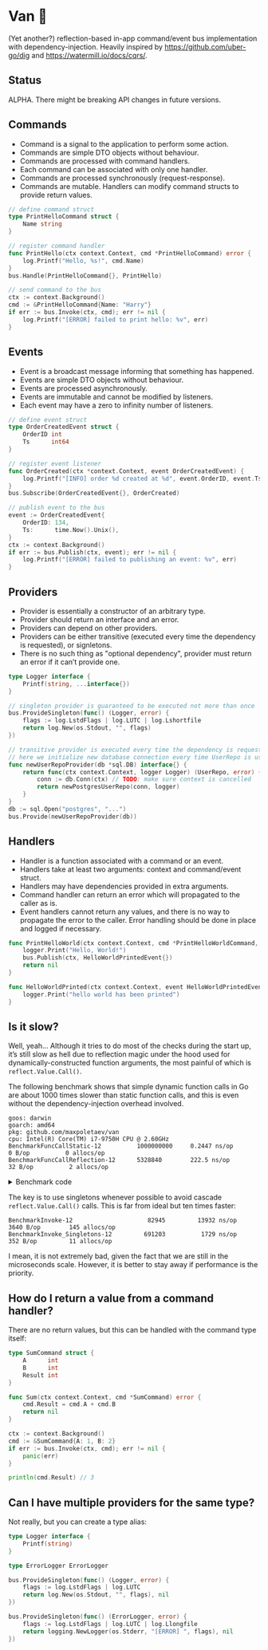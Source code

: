 # Van 🚐

(Yet another?) reflection-based in-app command/event bus implementation with dependency-injection. Heavily inspired by https://github.com/uber-go/dig and https://watermill.io/docs/cqrs/.

## Status

ALPHA. There might be breaking API changes in future versions.

## Commands

 * Command is a signal to the application to perform some action.
 * Commands are simple DTO objects without behaviour.
 * Commands are processed with command handlers.
 * Each command can be associated with only one handler.
 * Commands are processed synchronously (request-response).
 * Commands are mutable. Handlers can modify command structs to provide return values.

```go
// define command struct
type PrintHelloCommand struct {
	Name string
}

// register command handler
func PrintHello(ctx context.Context, cmd *PrintHelloCommand) error {
	log.Printf("Hello, %s!", cmd.Name)
}
bus.Handle(PrintHelloCommand{}, PrintHello)

// send command to the bus
ctx := context.Background()
cmd := &PrintHelloCommand{Name: "Harry"}
if err := bus.Invoke(ctx, cmd); err != nil {
	log.Printf("[ERROR] failed to print hello: %v", err)
}
```

## Events

 * Event is a broadcast message informing that something has happened.
 * Events are simple DTO objects without behaviour.
 * Events are processed asynchronously.
 * Events are immutable and cannot be modified by listeners.
 * Each event may have a zero to infinity number of listeners.

```go
// define event struct
type OrderCreatedEvent struct {
	OrderID	int
	Ts      int64
}

// register event listener
func OrderCreated(ctx *context.Context, event OrderCreatedEvent) {
	log.Printf("[INFO] order %d created at %d", event.OrderID, event.Ts)
}
bus.Subscribe(OrderCreatedEvent{}, OrderCreated)

// publish event to the bus
event := OrderCreatedEvent{
	OrderID: 134,
	Ts:      time.Now().Unix(),
}
ctx := context.Background()
if err := bus.Publish(ctx, event); err != nil {
	log.Printf("[ERROR] failed to publishing an event: %v", err)
}
```

## Providers

 * Provider is essentially a constructor of an arbitrary type.
 * Provider should return an interface and an error.
 * Providers can depend on other providers.
 * Providers can be either transitive (executed every time the dependency is requested), or signletons.
 * There is no such thing as "optional dependency", provider must return an error if it can’t provide one.

```go
type Logger interface {
	Printf(string, ...interface{})
}

// singleton provider is guaranteed to be executed not more than once
bus.ProvideSingleton(func() (Logger, error) {
	flags := log.LstdFlags | log.LUTC | log.Lshortfile
	return log.New(os.Stdout, "", flags)
})

// transitive provider is executed every time the dependency is requested
// here we initialize new database connection every time UserRepo is used as a dependency
func newUserRepoProvider(db *sql.DB) interface{} {
	return func(ctx context.Context, logger Logger) (UserRepo, error) {
		conn := db.Conn(ctx) // TODO: make sure context is cancelled
		return newPostgresUserRepo(conn, logger)
	}
}
db := sql.Open("postgres", "...")
bus.Provide(newUserRepoProvider(db))
```

## Handlers

 * Handler is a function associated with a command or an event.
 * Handlers take at least two arguments: context and command/event struct.
 * Handlers may have dependencies provided in extra arguments.
 * Command handler can return an error which will propagated to the caller as is.
 * Event handlers cannot return any values, and there is no way to propagate the
   error to the caller. Error handling should be done in place and logged if necessary.

```go
func PrintHelloWorld(ctx context.Context, cmd *PrintHelloWorldCommand, logger Logger, bus van.Van) error {
	logger.Print("Hello, World!")
	bus.Publish(ctx, HelloWorldPrintedEvent{})
	return nil
}

func HelloWorldPrinted(ctx context.Context, event HelloWorldPrintedEvent, logger Logger) {
	logger.Print("hello world has been printed")
}
```

## Is it slow?

Well, yeah... Although it tries to do most of the checks during the start up, it’s still slow as hell due to reflection magic under the hood used for dynamically-constructed function arguments, the most painful of which is `reflect.Value.Call()`.

The following benchmark shows that simple dynamic function calls in Go are about 1000 times slower than static function calls, and this is even without the dependency-injection overhead involved.

```
goos: darwin
goarch: amd64
pkg: github.com/maxpoletaev/van
cpu: Intel(R) Core(TM) i7-9750H CPU @ 2.60GHz
BenchmarkFuncCallStatic-12        	1000000000	   0.2447 ns/op	       0 B/op	       0 allocs/op
BenchmarkFuncCallReflection-12    	5328840	       222.5 ns/op	      32 B/op	       2 allocs/op
```

<details>
<summary>Benchmark code</summary>

```go
func BenchmarkFuncCallStatic(b *testing.B) {
	for i := 0; i < b.N; i++ {
		math.Sqrt(float64(100000))
	}
}

func BenchmarkFuncCallReflection(b *testing.B) {
	args := []reflect.Value{reflect.ValueOf(float64(100000))}
	sqrt := reflect.ValueOf(math.Sqrt)
	b.ResetTimer()
	for i := 0; i < b.N; i++ {
		sqrt.Call(args)
	}
}
```
</details>

The key is to use singletons whenever possible to avoid cascade `reflect.Value.Call()` calls. This is far from ideal but ten times faster:

```
BenchmarkInvoke-12                	   82945	     13932 ns/op	    3640 B/op	     145 allocs/op
BenchmarkInvoke_Singletons-12     	  691203	      1729 ns/op	     352 B/op	      11 allocs/op
```

I mean, it is not extremely bad, given the fact that we are still in the microseconds scale. However, it is better to stay away if performance is the priority.

## How do I return a value from a command handler?

There are no return values, but this can be handled with the command type itself:

```go
type SumCommand struct {
	A      int
	B      int
	Result int
}

func Sum(ctx context.Context, cmd *SumCommand) error {
	cmd.Result = cmd.A + cmd.B
	return nil
}

ctx := context.Background()
cmd := &SumCommand{A: 1, B: 2}
if err := bus.Invoke(ctx, cmd); err != nil {
	panic(err)
}

println(cmd.Result) // 3
```

## Can I have multiple providers for the same type?

Not really, but you can create a type alias:

```go
type Logger interface {
    Printf(string)
}

type ErrorLogger ErrorLogger

bus.ProvideSingleton(func() (Logger, error) {
	flags := log.LstdFlags | log.LUTC
	return log.New(os.Stdout, "", flags), nil
})

bus.ProvideSingleton(func() (ErrorLogger, error) {
	flags := log.LstdFlags | log.LUTC | log.Llongfile
	return logging.NewLogger(os.Stderr, "[ERROR] ", flags), nil
})
```
